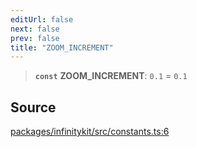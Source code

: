 ```yaml
---
editUrl: false
next: false
prev: false
title: "ZOOM_INCREMENT"
---
```


> **`const`** **ZOOM\_INCREMENT**: `0.1` = `0.1`

## Source

[packages/infinitykit/src/constants.ts:6](https://github.com/nodenogg-in/alpha-p2p/blob/8383a4b/packages/infinitykit/src/constants.ts#L6)
